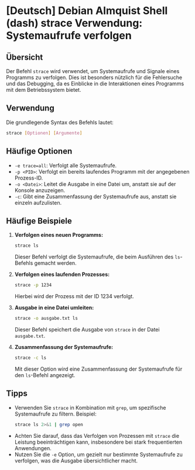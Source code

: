 # [Deutsch] Debian Almquist Shell (dash) strace Verwendung: Systemaufrufe verfolgen

## Übersicht
Der Befehl `strace` wird verwendet, um Systemaufrufe und Signale eines Programms zu verfolgen. Dies ist besonders nützlich für die Fehlersuche und das Debugging, da es Einblicke in die Interaktionen eines Programms mit dem Betriebssystem bietet.

## Verwendung
Die grundlegende Syntax des Befehls lautet:

```bash
strace [Optionen] [Argumente]
```

## Häufige Optionen
- `-e trace=all`: Verfolgt alle Systemaufrufe.
- `-p <PID>`: Verfolgt ein bereits laufendes Programm mit der angegebenen Prozess-ID.
- `-o <Datei>`: Leitet die Ausgabe in eine Datei um, anstatt sie auf der Konsole anzuzeigen.
- `-c`: Gibt eine Zusammenfassung der Systemaufrufe aus, anstatt sie einzeln aufzulisten.

## Häufige Beispiele
1. **Verfolgen eines neuen Programms:**
   ```bash
   strace ls
   ```
   Dieser Befehl verfolgt die Systemaufrufe, die beim Ausführen des `ls`-Befehls gemacht werden.

2. **Verfolgen eines laufenden Prozesses:**
   ```bash
   strace -p 1234
   ```
   Hierbei wird der Prozess mit der ID 1234 verfolgt.

3. **Ausgabe in eine Datei umleiten:**
   ```bash
   strace -o ausgabe.txt ls
   ```
   Dieser Befehl speichert die Ausgabe von `strace` in der Datei `ausgabe.txt`.

4. **Zusammenfassung der Systemaufrufe:**
   ```bash
   strace -c ls
   ```
   Mit dieser Option wird eine Zusammenfassung der Systemaufrufe für den `ls`-Befehl angezeigt.

## Tipps
- Verwenden Sie `strace` in Kombination mit `grep`, um spezifische Systemaufrufe zu filtern. Beispiel:
  ```bash
  strace ls 2>&1 | grep open
  ```
- Achten Sie darauf, dass das Verfolgen von Prozessen mit `strace` die Leistung beeinträchtigen kann, insbesondere bei stark frequentierten Anwendungen.
- Nutzen Sie die `-e` Option, um gezielt nur bestimmte Systemaufrufe zu verfolgen, was die Ausgabe übersichtlicher macht.